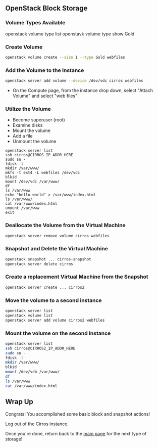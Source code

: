 ## OpenStack Block Storage

### Volume Types Available

openstack volume type list
openstavk volume type show Gold

### Create Volume

```bash
openstack volume create --size 1 --type Gold webfiles
```

### Add the Volume to the Instance

```bash
openstack server add volume --device /dev/vdc cirros webfiles
```
* On the Compute page, from the instance drop down, select "Attach Volume" and select "web files"


### Utilize the Volume
* Become superuser (root)
* Examine disks
* Mount the volume
* Add a file
* Unmount the volume

```
openstack server list
ssh cirros@CIRROS_IP_ADDR_HERE
sudo su -
fdisk -l
mkdir /var/www/
mkfs -t ext4 -L webfiles /dev/vdc
blkid
mount /dev/vdc /var/www/
df
ls /var/www
echo "hello world" > /var/www/index.html
ls /var/www/
cat /var/www/index.html
umount /var/www
exit
```

### Deallocate the Volume from the Virtual Machine

```bash
openstack server remove volume cirros webfiles
```

### Snapshot and Delete the Virtual Machine

```bash
openstack snapshot ... cirros-snapshot
openstack server delete cirros
```


### Create a replacement Virtual Machine from the Snapshot

```bash
openstack server create ... cirros2
```

### Move the volume to a second instance


```bash
openstack server list
openstack volume list
openstack server add volume cirros2 webfiles
```

### Mount the volume on the second instance

```bash
openstack server list
ssh cirros@CIRROS2_IP_ADDR_HERE
sudo su -
fdisk -l
mkdir /var/www/
blkid
mount /dev/vdb /var/www/
df
ls /var/www
cat /var/www/index.html
```

## Wrap Up

Congrats! You accomplished some basic block and snapshot actions!

Log out of the Cirros instance.

Once you're done, return back to the <A HREF="../master/README.md">main page</A> for the next type of storage!
